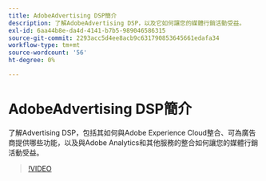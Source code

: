 ```yaml
---
title: AdobeAdvertising DSP簡介
description: 了解AdobeAdvertising DSP，以及它如何讓您的媒體行銷活動受益。
exl-id: 6aa44b8e-da4d-4141-b7b5-989046586315
source-git-commit: 2293acc5d4ee8acb9c631790853645661edafa34
workflow-type: tm+mt
source-wordcount: '56'
ht-degree: 0%

---
```


# AdobeAdvertising DSP簡介

了解Advertising DSP，包括其如何與Adobe Experience Cloud整合、可為廣告商提供哪些功能，以及與Adobe Analytics和其他服務的整合如何讓您的媒體行銷活動受益。

>[!VIDEO](https://video.tv.adobe.com/v/339200)
